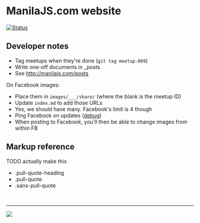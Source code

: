 ManilaJS.com website
====================

[![Status](https://travis-ci.org/manilajs/manilajs.com.svg?branch=gh-pages)](https://travis-ci.org/manilajs/manilajs.com)

Developer notes
---------------

 * Tag meetups when they're done (`git tag meetup-009`)
 * Write one-off documents in _posts
 * See http://manilajs.com/posts

On Facebook images:

 * Place them in `images/___/share/` (where the blank is the meetup ID)
 * Update `index.md` to add those URLs
 * Yes, we should have many. Facebook's limit is 4 though
 * Ping Facebook on updates ([debug](https://developers.facebook.com/tools/debug/og/object?q=http%3A%2F%2Fmanilajs.com))
 * When posting to Facebook, you'll then be able to change images from within FB

Markup reference
----------------

TODO actually make this

* .pull-quote-heading
* .pull-quote
* .sans-pull-quote

<br>

----

[![](https://img.shields.io/badge/%E2%9C%93-collaborative_etiquette-brightgreen.svg)](http://git.io/col)
